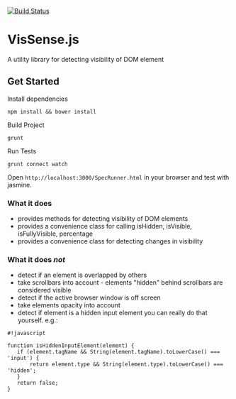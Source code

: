 [![Build Status](https://api.travis-ci.org/theborakompanioni/vissense.png?branch=master)](https://api.travis-ci.org/theborakompanioni/vissense)

# VisSense.js

A utility library for detecting visibility of DOM element

## Get Started

Install dependencies

`npm install && bower install`

Build Project

`grunt`

Run Tests

`grunt connect watch`

Open `http://localhost:3000/SpecRunner.html` in your browser and test with jasmine.


### What it does
 * provides methods for detecting visibility of DOM elements
 * provides a convenience class for calling isHidden, isVisible, isFullyVisible, percentage
 * provides a convenience class for detecting changes in visibility

### What it does *not*
 * detect if an element is overlapped by others
 * take scrollbars into account - elements "hidden" behind scrollbars are considered visible
 * detect if the active browser window is off screen
 * take elements opacity into account
 * detect if element is a hidden input element
   you can really do that yourself. e.g.:

```
#!javascript

function isHiddenInputElement(element) {
   if (element.tagName && String(element.tagName).toLowerCase() === 'input') {
       return element.type && String(element.type).toLowerCase() === 'hidden';
   }
   return false;
}
```
